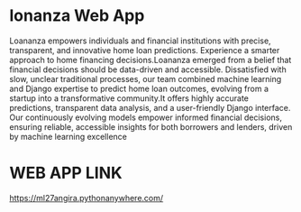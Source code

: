 # lonanza Web App
Loananza empowers individuals and financial institutions with precise, transparent, and innovative home loan predictions. Experience a smarter approach to home financing decisions.Loananza emerged from a belief that financial decisions should be data-driven and accessible. Dissatisfied with slow, unclear traditional processes, our team combined machine learning and Django expertise to predict home loan outcomes, evolving from a startup into a transformative community.It offers highly accurate predictions, transparent data analysis, and a user-friendly Django interface. Our continuously evolving models empower informed financial decisions, ensuring reliable, accessible insights for both borrowers and lenders, driven by machine learning excellence

# WEB APP LINK
https://ml27angira.pythonanywhere.com/
